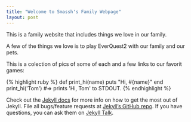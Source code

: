 ```yaml
---
title: "Welcome to Smassh's Family Webpage"
layout: post
---
```


This is a family website that includes things we love in our family.


A few of the things we love is to play EverQuest2 with our family and our pets.

This is a colection of pics of some of each and a few links to our favorit games:

{% highlight ruby %}
def print_hi(name)
  puts "Hi, #{name}"
end
print_hi('Tom')
#=> prints 'Hi, Tom' to STDOUT.
{% endhighlight %}

Check out the [Jekyll docs][jekyll-docs] for more info on how to get the most out of Jekyll. File all bugs/feature requests at [Jekyll’s GitHub repo][jekyll-gh]. If you have questions, you can ask them on [Jekyll Talk][jekyll-talk].

[jekyll-docs]: http://jekyllrb.com/docs/home
[jekyll-gh]:   https://github.com/jekyll/jekyll
[jekyll-talk]: https://talk.jekyllrb.com/
